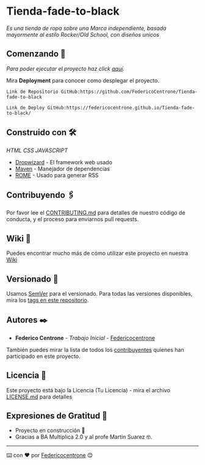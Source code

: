 # Tienda-fade-to-black

_Es una tienda de ropa sobre una Marca independiente, basada mayormente al estilo Rocker/Old School, con diseños unicos_

## Comenzando 🚀

_Para poder ejecutar el proyecto haz click <a href="https://federicocentrone.github.io/Tienda-fade-to-black/">aquí</a>._

Mira **Deployment** para conocer como desplegar el proyecto.

```
Link de Repositorio GitHub:https://github.com/FedericoCentrone/Tienda-fade-to-black
```
```
Link de Deploy GitHub:https://federicocentrone.github.io/Tienda-fade-to-black/
```
## Construido con 🛠️

_HTML_
_CSS_
_JAVASCRIPT_

* [Dropwizard](http://www.dropwizard.io/1.0.2/docs/) - El framework web usado
* [Maven](https://maven.apache.org/) - Manejador de dependencias
* [ROME](https://rometools.github.io/rome/) - Usado para generar RSS

## Contribuyendo 🖇️

Por favor lee el [CONTRIBUTING.md](https://gist.github.com/villanuevand/xxxxxx) para detalles de nuestro código de conducta, y el proceso para enviarnos pull requests.

## Wiki 📖

Puedes encontrar mucho más de cómo utilizar este proyecto en nuestra [Wiki](https://github.com/tu/proyecto/wiki)

## Versionado 📌

Usamos [SemVer](http://semver.org/) para el versionado. Para todas las versiones disponibles, mira los [tags en este repositorio](https://github.com/tu/proyecto/tags).

## Autores ✒️

* **Federico Centrone** - *Trabajo Inicial* - [Federicocentrone]([https://github.com/FedericoCentrone])

También puedes mirar la lista de todos los [contribuyentes](https://github.com/your/project/contributors) quíenes han participado en este proyecto. 

## Licencia 📄

Este proyecto está bajo la Licencia (Tu Licencia) - mira el archivo [LICENSE.md](LICENSE.md) para detalles

## Expresiones de Gratitud 🎁

* Proyecto en construcción 📢
* Gracias a BA Multiplica 2.0 y al profe Martin Suarez 🤓.


---
⌨️ con ❤️ por [Federicocentrone](https://github.com/FedericoCentrone) 😊
